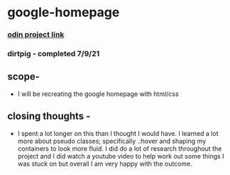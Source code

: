 # google-homepage

### [odin project link](https://www.theodinproject.com/paths/foundations/courses/foundations/lessons/html-css)

### dirtpig - completed 7/9/21

## scope- 

* I will be recreating the google homepage with html/css 

## closing thoughts -

* I spent a lot longer on this than I thought I would have. I learned a lot more about pseudo classes; specifically .:hover and shaping my containers to look more fluid. I did do a lot of research throughout the project and I did watch a youtube video to help work out some things I was stuck on but overall I am very happy with the outcome.
